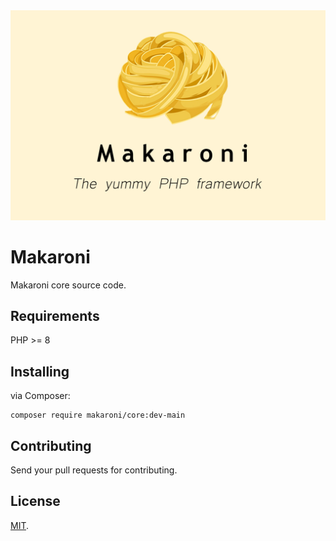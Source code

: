 <div>
<img src="/img/makaroni.jpg" >



# Makaroni

Makaroni core source code.


##  Requirements

PHP >= 8

##  Installing

via Composer:

```
composer require makaroni/core:dev-main
```


## Contributing
Send your pull requests for contributing.


## License

[MIT](LICENSE).


</div>
